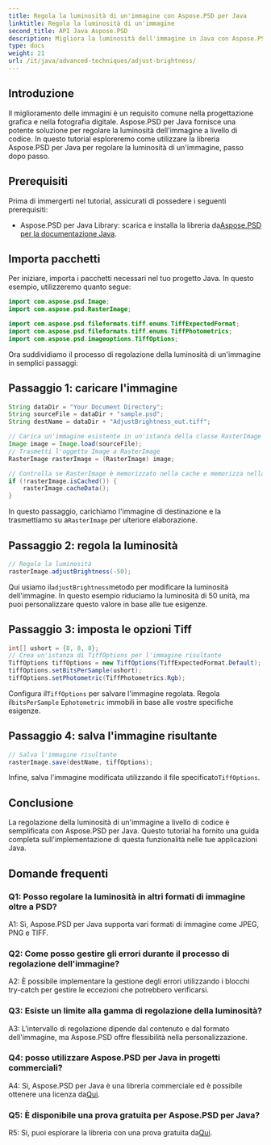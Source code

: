 ```yaml
---
title: Regola la luminosità di un'immagine con Aspose.PSD per Java
linktitle: Regola la luminosità di un'immagine
second_title: API Java Aspose.PSD
description: Migliora la luminosità dell'immagine in Java con Aspose.PSD. Guida passo passo per regolare la luminosità dell'immagine a livello di codice.
type: docs
weight: 21
url: /it/java/advanced-techniques/adjust-brightness/
---
```

## Introduzione

Il miglioramento delle immagini è un requisito comune nella progettazione grafica e nella fotografia digitale. Aspose.PSD per Java fornisce una potente soluzione per regolare la luminosità dell'immagine a livello di codice. In questo tutorial esploreremo come utilizzare la libreria Aspose.PSD per Java per regolare la luminosità di un'immagine, passo dopo passo.

## Prerequisiti

Prima di immergerti nel tutorial, assicurati di possedere i seguenti prerequisiti:

-  Aspose.PSD per Java Library: scarica e installa la libreria da[Aspose.PSD per la documentazione Java](https://reference.aspose.com/psd/java/).

## Importa pacchetti

Per iniziare, importa i pacchetti necessari nel tuo progetto Java. In questo esempio, utilizzeremo quanto segue:

```java
import com.aspose.psd.Image;
import com.aspose.psd.RasterImage;

import com.aspose.psd.fileformats.tiff.enums.TiffExpectedFormat;
import com.aspose.psd.fileformats.tiff.enums.TiffPhotometrics;
import com.aspose.psd.imageoptions.TiffOptions;
```

Ora suddividiamo il processo di regolazione della luminosità di un'immagine in semplici passaggi:

## Passaggio 1: caricare l'immagine

```java
String dataDir = "Your Document Directory";
String sourceFile = dataDir + "sample.psd";
String destName = dataDir + "AdjustBrightness_out.tiff";

// Carica un'immagine esistente in un'istanza della classe RasterImage
Image image = Image.load(sourceFile);
// Trasmetti l'oggetto Image a RasterImage
RasterImage rasterImage = (RasterImage) image;

// Controlla se RasterImage è memorizzato nella cache e memorizza nella cache RasterImage per prestazioni migliori
if (!rasterImage.isCached()) {
    rasterImage.cacheData();
}
```

 In questo passaggio, carichiamo l'immagine di destinazione e la trasmettiamo su a`RasterImage` per ulteriore elaborazione.

## Passaggio 2: regola la luminosità

```java
// Regola la luminosità
rasterImage.adjustBrightness(-50);
```

 Qui usiamo il`adjustBrightness`metodo per modificare la luminosità dell'immagine. In questo esempio riduciamo la luminosità di 50 unità, ma puoi personalizzare questo valore in base alle tue esigenze.

## Passaggio 3: imposta le opzioni Tiff

```java
int[] ushort = {8, 8, 8};
// Crea un'istanza di TiffOptions per l'immagine risultante
TiffOptions tiffOptions = new TiffOptions(TiffExpectedFormat.Default);
tiffOptions.setBitsPerSample(ushort);
tiffOptions.setPhotometric(TiffPhotometrics.Rgb);
```

 Configura il`TiffOptions` per salvare l'immagine regolata. Regola il`bitsPerSample` E`photometric` immobili in base alle vostre specifiche esigenze.

## Passaggio 4: salva l'immagine risultante

```java
// Salva l'immagine risultante
rasterImage.save(destName, tiffOptions);
```

 Infine, salva l'immagine modificata utilizzando il file specificato`TiffOptions`.

## Conclusione

La regolazione della luminosità di un'immagine a livello di codice è semplificata con Aspose.PSD per Java. Questo tutorial ha fornito una guida completa sull'implementazione di questa funzionalità nelle tue applicazioni Java.

## Domande frequenti

### Q1: Posso regolare la luminosità in altri formati di immagine oltre a PSD?

A1: Sì, Aspose.PSD per Java supporta vari formati di immagine come JPEG, PNG e TIFF.

### Q2: Come posso gestire gli errori durante il processo di regolazione dell'immagine?

A2: È possibile implementare la gestione degli errori utilizzando i blocchi try-catch per gestire le eccezioni che potrebbero verificarsi.

### Q3: Esiste un limite alla gamma di regolazione della luminosità?

A3: L'intervallo di regolazione dipende dal contenuto e dal formato dell'immagine, ma Aspose.PSD offre flessibilità nella personalizzazione.

### Q4: posso utilizzare Aspose.PSD per Java in progetti commerciali?

 A4: Sì, Aspose.PSD per Java è una libreria commerciale ed è possibile ottenere una licenza da[Qui](https://purchase.aspose.com/buy).

### Q5: È disponibile una prova gratuita per Aspose.PSD per Java?

 R5: Sì, puoi esplorare la libreria con una prova gratuita da[Qui](https://releases.aspose.com/).
